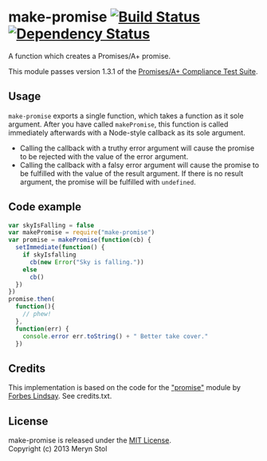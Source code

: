 # make-promise [![Build Status](https://travis-ci.org/meryn/make-promise.png?branch=master)](https://travis-ci.org/meryn/make-promise) [![Dependency Status](https://david-dm.org/meryn/make-promise.png)](https://david-dm.org/meryn/make-promise)

A function which creates a Promises/A+ promise.

This module passes version 1.3.1 of the [Promises/A+ Compliance Test Suite](https://github.com/promises-aplus/promises-tests).

## Usage

`make-promise` exports a single function, which takes a function as it sole argument. After you have called `makePromise`, this function is called immediately afterwards with a Node-style callback as its sole argument.

* Calling the callback with a truthy error argument will cause the promise to be rejected with the value of the error argument.
* Calling the callback with a falsy error argument will cause the promise to be fulfilled with the value of the result argument. If there is no result argument, the promise will be fulfilled with `undefined`.

## Code example

```javascript
var skyIsFalling = false
var makePromise = require("make-promise")
var promise = makePromise(function(cb) {
  setImmediate(function() {
    if skyIsfalling
      cb(new Error("Sky is falling."))
    else
      cb()
  })
})
promise.then(
  function(){ 
    // phew! 
  }, 
  function(err) { 
    console.error err.toString() + " Better take cover."
  })
```

## Credits

This implementation is based on the code for the ["promise"](https://github.com/then/promise) module by [Forbes Lindsay](http://www.forbeslindesay.co.uk/). See credits.txt.

## License

make-promise is released under the [MIT License](http://opensource.org/licenses/MIT).  
Copyright (c) 2013 Meryn Stol  